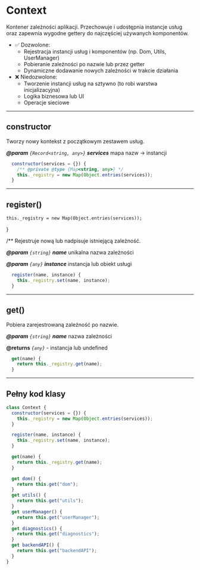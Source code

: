 # Context

Kontener zależności aplikacji. Przechowuje i udostępnia instancje usług oraz
zapewnia wygodne gettery do najczęściej używanych komponentów.
- ✅ Dozwolone:
  - Rejestracja instancji usług i komponentów (np. Dom, Utils, UserManager)
  - Pobieranie zależności po nazwie lub przez getter
  - Dynamiczne dodawanie nowych zależności w trakcie działania
- ❌ Niedozwolone:
  - Tworzenie instancji usług na sztywno (to robi warstwa inicjalizacyjna)
  - Logika biznesowa lub UI
  - Operacje sieciowe

---

## constructor

Tworzy nowy kontekst z początkowym zestawem usług.

**_@param_** *`{Record<string, any>}`* _**services**_  mapa nazw → instancji

```javascript
  constructor(services = {}) {
    /** @private @type {Map<string, any>} */
    this._registry = new Map(Object.entries(services));
  }
```

---

## register()

    this._registry = new Map(Object.entries(services));
  }

  /**
Rejestruje nową lub nadpisuje istniejącą zależność.

**_@param_** *`{string}`* _**name**_  unikalna nazwa zależności

**_@param_** *`{any}`* _**instance**_  instancja lub obiekt usługi

```javascript
  register(name, instance) {
    this._registry.set(name, instance);
  }
```

---

## get()

Pobiera zarejestrowaną zależność po nazwie.

**_@param_** *`{string}`* _**name**_  nazwa zależności

**@returns** *`{any}`*  - instancja lub undefined

```javascript
  get(name) {
    return this._registry.get(name);
  }
```

---

## Pełny kod klasy

```javascript
class Context {
  constructor(services = {}) {
    this._registry = new Map(Object.entries(services));
  }

  register(name, instance) {
    this._registry.set(name, instance);
  }

  get(name) {
    return this._registry.get(name);
  }

  get dom() {
    return this.get("dom");
  }
  get utils() {
    return this.get("utils");
  }
  get userManager() {
    return this.get("userManager");
  }
  get diagnostics() {
    return this.get("diagnostics");
  }
  get backendAPI() {
    return this.get("backendAPI");
  }
}
```